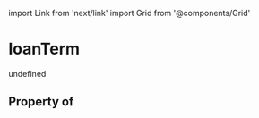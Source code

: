 import Link from 'next/link'
import Grid from '@components/Grid'

# loanTerm

undefined

## Property of



